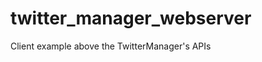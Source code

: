 twitter_manager_webserver
=========================

Client example above the TwitterManager's APIs
